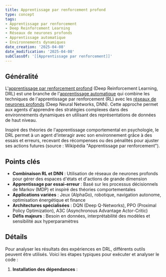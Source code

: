 ```yaml
---
title: Apprentissage par renforcement profond
type: concept
tags:
- Apprentissage par renforcement
- Deep Reinforcement Learning
- Réseaux de neurones profonds
- Apprentissage automatique
- Environnements dynamiques
date_creation: '2025-04-08'
date_modification: '2025-04-08'
subClassOf: '[[Apprentissage par renforcement]]'
---
```

## Généralité

L'[apprentissage par renforcement profond](https://fr.wikipedia.org/wiki/Apprentissage_par_renforcement_profond) (Deep Reinforcement Learning, DRL) est une branche de l'[apprentissage automatique](https://fr.wikipedia.org/wiki/Apprentissage_automatique) qui combine les techniques de l'apprentissage par renforcement (RL) avec les [réseaux de neurones profonds](https://fr.wikipedia.org/wiki/R%C3%A9seau_de_neurones_artificiels) (Deep Neural Networks, DNN). Cette approche permet aux agents d'apprendre des stratégies complexes dans des environnements dynamiques en utilisant des représentations de données de haut niveau.

Inspiré des théories de l'apprentissage comportemental en psychologie, le DRL permet à un agent d'interagir avec son environnement grâce à des essais et erreurs, recevant des récompenses ou des pénalités pour ajuster ses actions futures (source : Wikipédia "Apprentissage par renforcement").

## Points clés

- **Combinaison RL et DNN** : Utilisation de réseaux de neurones profonds pour gérer des espaces d'états et d'actions de grande dimension
- **Apprentissage par essai-erreur** : Basé sur les processus décisionnels de Markov (MDP) et inspiré des théories comportementales
- **Applications variées** : Jeux (AlphaGo), robotique, navigation autonome, optimisation énergétique et finance
- **Architectures spécialisées** : DQN (Deep Q-Networks), PPO (Proximal Policy Optimization), A3C (Asynchronous Advantage Actor-Critic)
- **Défis majeurs** : Besoin en données, interprétabilité des modèles et sensibilité aux hyperparamètres

## Détails

Pour analyser les résultats des expériences en DRL, différents outils peuvent être utilisés. Voici les étapes typiques pour exécuter et analyser le code :

1. **Installation des dépendances** :